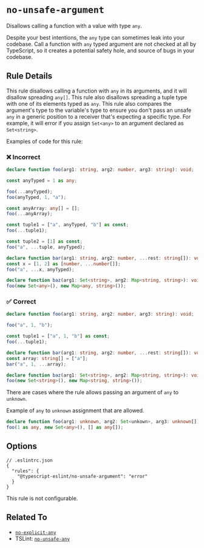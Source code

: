 # `no-unsafe-argument`

Disallows calling a function with a value with type `any`.

Despite your best intentions, the `any` type can sometimes leak into your codebase.
Call a function with `any` typed argument are not checked at all by TypeScript, so it creates a potential safety hole, and source of bugs in your codebase.

## Rule Details

This rule disallows calling a function with `any` in its arguments, and it will disallow spreading `any[]`.
This rule also disallows spreading a tuple type with one of its elements typed as `any`.
This rule also compares the argument's type to the variable's type to ensure you don't pass an unsafe `any` in a generic position to a receiver that's expecting a specific type. For example, it will error if you assign `Set<any>` to an argument declared as `Set<string>`.

Examples of code for this rule:

<!--tabs-->

### ❌ Incorrect

```ts
declare function foo(arg1: string, arg2: number, arg3: string): void;

const anyTyped = 1 as any;

foo(...anyTyped);
foo(anyTyped, 1, "a");

const anyArray: any[] = [];
foo(...anyArray);

const tuple1 = ["a", anyTyped, "b"] as const;
foo(...tuple1);

const tuple2 = [1] as const;
foo("a", ...tuple, anyTyped);

declare function bar(arg1: string, arg2: number, ...rest: string[]): void;
const x = [1, 2] as [number, ...number[]];
foo("a", ...x, anyTyped);

declare function baz(arg1: Set<string>, arg2: Map<string, string>): void;
foo(new Set<any>(), new Map<any, string>());
```

### ✅ Correct

```ts
declare function foo(arg1: string, arg2: number, arg3: string): void;

foo("a", 1, "b");

const tuple1 = ["a", 1, "b"] as const;
foo(...tuple1);

declare function bar(arg1: string, arg2: number, ...rest: string[]): void;
const array: string[] = ["a"];
bar("a", 1, ...array);

declare function baz(arg1: Set<string>, arg2: Map<string, string>): void;
foo(new Set<string>(), new Map<string, string>());
```

<!--/tabs-->

There are cases where the rule allows passing an argument of `any` to `unknown`.

Example of `any` to `unknown` assignment that are allowed.

```ts
declare function foo(arg1: unknown, arg2: Set<unkown>, arg3: unknown[]): void;
foo(1 as any, new Set<any>(), [] as any[]);
```

## Options

```jsonc
// .eslintrc.json
{
  "rules": {
    "@typescript-eslint/no-unsafe-argument": "error"
  }
}
```

This rule is not configurable.

## Related To

- [`no-explicit-any`](./no-explicit-any.md)
- TSLint: [`no-unsafe-any`](https://palantir.github.io/tslint/rules/no-unsafe-any/)
